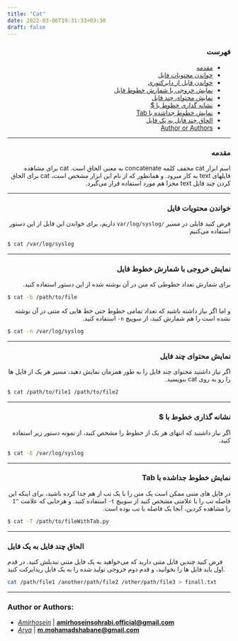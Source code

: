```yaml
---
title: "Cat"
date: 2022-03-06T19:31:33+03:30
draft: false
---
```


<div dir='rtl'>


### فهرست

  - [مقدمه](#مقدمه)
  - [خواندن محتویات فایل](#خواندن-محتویات-فایل)
  - [خواندن فایل از دایرکتوری](#خواندن-فایل-از-دایرکتوری)
  - [نمایش خروجی با شمارش خطوط فایل](#نمایش-خروجی-با-شمارش-خطوط-فایل)
  - [نمایش محتوای چند فایل](#نمایش-محتوای-چند-فایل)
  - [نشانه گذاری خطوط با $](#نشانه-گذاری-خطوط-با-)
  - [نمایش خطوط جداشده با Tab](#نمایش-خطوط-جداشده-با-tab)
  - [الحاق چند فایل به یک فایل](#الحاق-چند-فایل-به-یک-فایل)
  - [Author or Authors](#author-or-authors)
  
</div>

---
<div dir='rtl'>

### مقدمه

اسم ابزار
cat
مخفف کلمه
concatenate
به معنی الحاق است.
cat
برای مشاهده فایلهای
text
به کار میرود.
و همانطور که از نام این ابزار مشخص است،
cat
برای الحاق کردن چند فایل
text
مجزا هم مورد استفاده قرار می‌گیرد.

</div>

---
<div dir='rtl'>

### خواندن محتویات فایل

فرض کنید فایلی در مسیر
`/var/log/syslog`
داریم،
برای خواندن این فایل
از این دستور استفاده می‌کنیم

</div>

```bash
$ cat /var/log/syslog
```

---

<div dir='rtl'>

### نمایش خروجی با شمارش خطوط فایل

برای شمارش تعداد خطوطی که متن در آن نوشته شده از این دستور استفاده کنید.

</div>

```bash
$ cat -b /path/to/file
```

<div dir='rtl'>

و اما اگر نیاز داشته باشید که تعداد تمامی خطوط حتی خط هایی که متنی در آن نوشته
نشده است را هم شمارش کنید، از سوییچ
`n-`
استفاده کنید.
</div>

```bash
$ cat -n /var/log/syslog
```
---
<div dir='rtl'>

### نمایش محتوای چند فایل

اگر نیاز داشتید محتوای چند فایل را به طور همزمان نمایش دهید،
مسیر هر یک از فایل ها را رو به روی
cat
بنویسید.
</div>

```bash
$ cat /path/to/file1 /path/to/file2
```

---
<div dir='rtl'>

### نشانه گذاری خطوط با $
اگر نیاز داشتید که انتهای هر یک از خطوط را مشخص کنید، از نمونه دستور زیر استفاده کنید.
</div>

```bash
$ cat -E /var/log/syslog
```

---
<div dir='rtl'>

### نمایش خطوط جداشده با Tab

در فایل های متنی ممکن است یک متن را با یک تب
از هم جدا کرده باشید، برای اینکه این فاصله تب را با علامتی مشخص کنید
از سوییچ
`t-`
استفاده کنید.
و هرجایی که علامت
`^I`
را مشاهده کردین، آنجا یک فاصله با تب بوده است.
</div>

```bash
$ cat -T /path/to/fileWithTab.py
```

---

### الحاق چند فایل به یک فایل

فرض کنید چندین فایل متنی دارید که می‌خواهید به یک فایل متنی تبدیلش کنید.
در قدم اول باید فایل ها را بخوانید، و قدم دوم خروجی تولید شده را به یک فایل ریدایرکت کنید.

```bash
cat /path/file1 /another/path/file2 /other/path/file3 > finall.txt
```

---

### Author or Authors:

- *[Amirhosein](https://github.com/amirhoseinsb)* | **<amirhoseinsohrabi.official@gmail.com>**
- *[Arya](https://github.com/shabane)* | **m.mohamadshabane@gmail.com**


